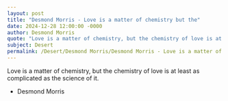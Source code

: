 ```yaml
---
layout: post
title: "Desmond Morris - Love is a matter of chemistry but the"
date: 2024-12-28 12:00:00 -0000
author: Desmond Morris
quote: "Love is a matter of chemistry, but the chemistry of love is at least as complicated as the science of it."
subject: Desert
permalink: /Desert/Desmond Morris/Desmond Morris - Love is a matter of chemistry but the
---
```


Love is a matter of chemistry, but the chemistry of love is at least as complicated as the science of it.

- Desmond Morris
